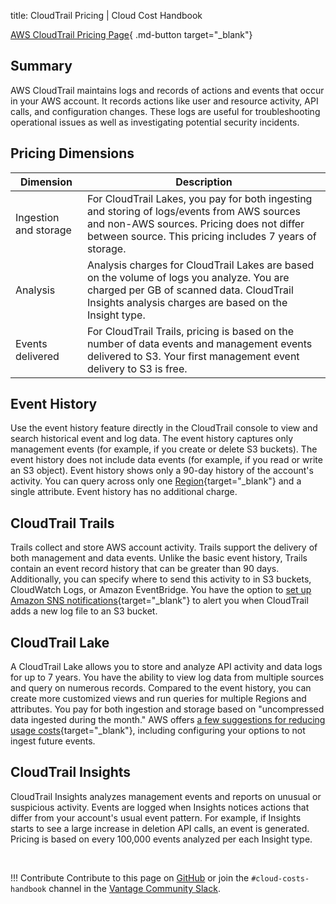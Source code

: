 title: CloudTrail Pricing | Cloud Cost Handbook

[AWS CloudTrail Pricing Page](https://aws.amazon.com/cloudtrail/pricing/){ .md-button target="_blank"}

## Summary

AWS CloudTrail maintains logs and records of actions and events that occur in your AWS account. It records actions like user and resource activity, API calls, and configuration changes. These logs are useful for troubleshooting operational issues as well as investigating potential security incidents. 


## Pricing Dimensions

| Dimension  | Description |
| ------------- |-------------|
|Ingestion and storage| For CloudTrail Lakes, you pay for both ingesting and storing of logs/events from AWS sources and non-AWS sources. Pricing does not differ between source. This pricing includes 7 years of storage. |
|Analysis| Analysis charges for CloudTrail Lakes are based on the volume of logs you analyze. You are charged per GB of scanned data. CloudTrail Insights analysis charges are based on the Insight type.|
| Events delivered| For CloudTrail Trails, pricing is based on the number of data events and management events delivered to S3. Your first management event delivery to S3 is free. |

## Event History 

Use the event history feature directly in the CloudTrail console to view and search historical event and log data. The event history captures only management events (for example, if you create or delete S3 buckets). The event history does not include data events (for example, if you read or write an S3 object). Event history shows only a 90-day history of the account's activity. You can query across only one [Region](/aws/concepts/regions/){target="_blank"} and a single attribute. Event history has no additional charge. 


## CloudTrail Trails

Trails collect and store AWS account activity. Trails support the delivery of both management and data events. Unlike the basic event history, Trails contain an event record history that can be greater than 90 days. Additionally, you can specify where to send this activity to in S3 buckets, CloudWatch Logs, or Amazon EventBridge. You have the option to [set up Amazon SNS notifications](https://docs.aws.amazon.com/awscloudtrail/latest/userguide/configure-sns-notifications-for-cloudtrail.html){target="_blank"} to alert you when CloudTrail adds a new log file to an S3 bucket.  


## CloudTrail Lake

A CloudTrail Lake allows you to store and analyze API activity and data logs for up to 7 years. You have the ability to view log data from multiple sources and query on numerous records. Compared to the event history, you can create more customized views and run queries for multiple Regions and attributes. You pay for both ingestion and storage based on "uncompressed data ingested during the month." AWS offers [a few suggestions for reducing usage costs](https://docs.aws.amazon.com/awscloudtrail/latest/userguide/cloudtrail-lake-manage-costs.html#cloudtrail-lake-manage-costs-tools){target="_blank"}, including configuring your options to not ingest future events. 


## CloudTrail Insights

CloudTrail Insights analyzes management events and reports on unusual or suspicious activity. Events are logged when Insights notices actions that differ from your account's usual event pattern. For example, if Insights starts to see a large increase in deletion API calls, an event is generated. Pricing is based on every 100,000 events analyzed per each Insight type.  

<br/>

!!! Contribute
    Contribute to this page on [GitHub](https://github.com/vantage-sh/handbook) or join the `#cloud-costs-handbook` channel in the [Vantage Community Slack](https://join.slack.com/t/vantagecommunity/shared_invite/zt-1szz6puz7-zRuJ8J4OJIiBFlcTobYZXA).
